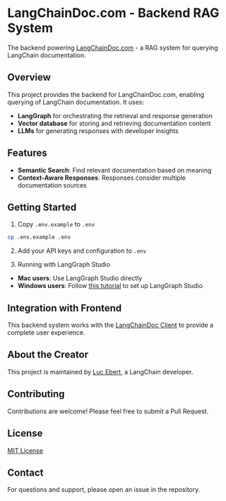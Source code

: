 # LangChainDoc.com - Backend RAG System

The backend powering [LangChainDoc.com](https://langchaindoc.com) - a RAG system for querying LangChain documentation.

## Overview

This project provides the backend for LangChainDoc.com, enabling querying of LangChain documentation. It uses:

- **LangGraph** for orchestrating the retrieval and response generation
- **Vector database** for storing and retrieving documentation content
- **LLMs** for generating responses with developer insights

## Features

- **Semantic Search**: Find relevant documentation based on meaning
- **Context-Aware Responses**: Responses consider multiple documentation sources

## Getting Started

1. Copy `.env.example` to `.env`
```bash
cp .env.example .env 
```

2. Add your API keys and configuration to `.env`

3. Running with LangGraph Studio
- **Mac users**: Use LangGraph Studio directly
- **Windows users**: Follow [this tutorial](https://langchain-ai.github.io/langgraph/tutorials/langgraph-platform/local-server/#langgraph-studio-web-ui) to set up LangGraph Studio

## Integration with Frontend

This backend system works with the [LangChainDoc Client](https://github.com/lucebert/langchain-doc-client) to provide a complete user experience.

## About the Creator

This project is maintained by [Luc Ebert](https://www.linkedin.com/in/luc-ebert/), a LangChain developer.

## Contributing

Contributions are welcome! Please feel free to submit a Pull Request.

## License

[MIT License](LICENSE)

## Contact

For questions and support, please open an issue in the repository.

